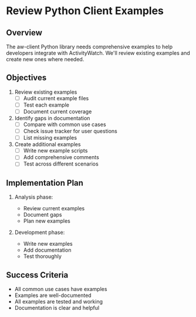 # Review Python Client Examples

## Overview
The aw-client Python library needs comprehensive examples to help developers integrate with ActivityWatch. We'll review existing examples and create new ones where needed.

## Objectives
1. Review existing examples
   - [ ] Audit current example files
   - [ ] Test each example
   - [ ] Document current coverage

2. Identify gaps in documentation
   - [ ] Compare with common use cases
   - [ ] Check issue tracker for user questions
   - [ ] List missing examples

3. Create additional examples
   - [ ] Write new example scripts
   - [ ] Add comprehensive comments
   - [ ] Test across different scenarios

## Implementation Plan
1. Analysis phase:
   - Review current examples
   - Document gaps
   - Plan new examples

2. Development phase:
   - Write new examples
   - Add documentation
   - Test thoroughly

## Success Criteria
- All common use cases have examples
- Examples are well-documented
- All examples are tested and working
- Documentation is clear and helpful
